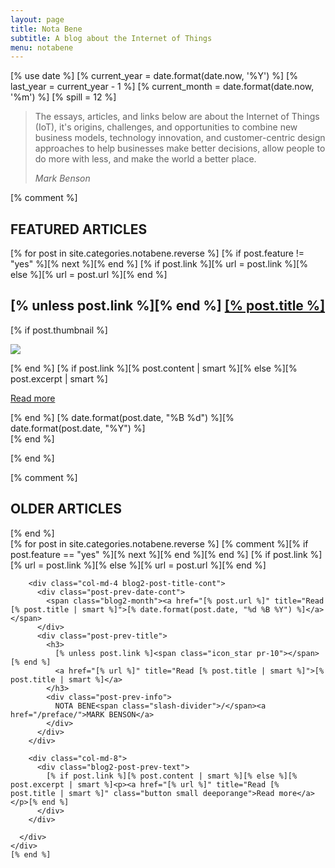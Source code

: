 ```yaml
---
layout: page
title: Nota Bene
subtitle: A blog about the Internet of Things
menu: notabene
---
```


[% use date %]
[% current_year = date.format(date.now, '%Y') %]
[% last_year = current_year - 1 %]
[% current_month = date.format(date.now, '%m') %]
[% spill = 12 %]

<!-- PAGE SECTION -->
<div class="container mb-50">

<div class="mb-50">
<blockquote class="custom-blockquote">
<p>The essays, articles, and links below are about the Internet of Things (IoT), it's origins, challenges, and opportunities to combine new business models, technology innovation, and customer-centric design approaches to help businesses make better decisions, allow people to do more with less, and make the world a better place.</p>
<footer><cite title="Mark Benson">Mark Benson</cite></footer>
</blockquote>
</div>

[% comment %]

<!-- TIMELINE -->
<div class="mb-50">
  <h2 class="section-title pr-0">FEATURED <span class="bold">ARTICLES</span></h2>
</div>

<section id="cd-timeline" class="cd-container mb-100">
  [% for post in site.categories.notabene.reverse %]
  [% if post.feature != "yes" %][% next %][% end %]
  [% if post.link %][% url = post.link %][% else %][% url = post.url %][% end %]
  <div class="cd-timeline-block wow [% if loop.even %]fadeInRight[% else %]fadeInLeft[% end %]">
    <div class="cd-timeline-img [% if post.link %]cd-picture[% else %]cd-picture-2[% end %]">
      <a href="[% post.url %]" class="font-white" title="Read [% post.title | smart %]"><span aria-hidden="true" class="[% if post.link %]icon_document_alt[% else %]icon_star_alt[% end %]"></span></a>
    </div> <!-- cd-timeline-img -->
    <div class="cd-timeline-content">
      <h2 [% unless post.link %]class="larg"[% end %]>
        [% unless post.link %]<span class="icon_star pr-10"></span>[% end %]
        <a href="[% url %]" title="Read [% post.title | smart %]">[% post.title %]</a>
      </h2>
      [% if post.thumbnail %]
        <p><a href="[% url %]" title="Read [% post.title | smart %]"><img src="[% post.thumbnail %]" /></a></p>
      [% end %]
      [% if post.link %][% post.content | smart %][% else %][% post.excerpt | smart %]<p><a href="[% url %]" title="Read [% post.title | smart %]" class="cd-read-more">Read more</a></p>[% end %]
      <span class="cd-date"><span class="cd-date-year">[% date.format(post.date, "%B %d") %]</span><span class="cd-date-month">[% date.format(post.date, "%Y") %]</span></span>
    </div> <!-- cd-timeline-content -->
  </div>[% end %]
</section>
<!-- END TIMELINE -->

[% end %]

<!-- OLDER ARTICLES -->

[% comment %]
  <div class="mb-50">
    <h2 class="section-title pr-0">OLDER <span class="bold">ARTICLES</span></h2>
  </div>
[% end %]

  <div class="row">
    [% for post in site.categories.notabene.reverse %]
    [% comment %][% if post.feature == "yes" %][% next %][% end %][% end %]
    [% if post.link %][% url = post.link %][% else %][% url = post.url %][% end %]
    <div class="col-md-12 pb-20 pt-30 mt-10 mb-10 [% unless post.link %]grey-light-bg[% end %]">
      <div class="row">

        <div class="col-md-4 blog2-post-title-cont">
          <div class="post-prev-date-cont">
            <span class="blog2-month"><a href="[% post.url %]" title="Read [% post.title | smart %]">[% date.format(post.date, "%d %B %Y") %]</a></span>
          </div>
          <div class="post-prev-title">
            <h3>
              [% unless post.link %]<span class="icon_star pr-10"></span>[% end %]
              <a href="[% url %]" title="Read [% post.title | smart %]">[% post.title | smart %]</a>
            </h3>
            <div class="post-prev-info">
              NOTA BENE<span class="slash-divider">/</span><a href="/preface/">MARK BENSON</a>
            </div>
          </div>
        </div>

        <div class="col-md-8">
          <div class="blog2-post-prev-text">
            [% if post.link %][% post.content | smart %][% else %][% post.excerpt | smart %]<p><a href="[% url %]" title="Read [% post.title | smart %]" class="button small deeporange">Read more</a></p>[% end %]
          </div>
        </div>

      </div>
    </div>
    [% end %]

  </div>
</div>
<!-- END CONTAINER -->
<!-- END OLDER ARTICLES -->


